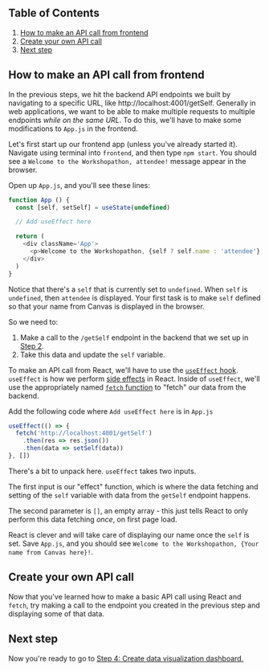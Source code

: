 ## Table of Contents
1. [How to make an API call from frontend](#how-to-make-an-api-call-from-frontend)
1. [Create your own API call](#create-your-own-api-call)
1. [Next step](#next-step)

## How to make an API call from frontend
In the previous steps, we hit the backend API endpoints we built by navigating to a specific URL, like http://localhost:4001/getSelf. Generally in web applications, we want to be able to make multiple requests to multiple endpoints _while on the same URL_. To do this, we'll have to make some modifications to `App.js` in the frontend.

Let's first start up our frontend app (unless you've already started it). Navigate using terminal into `frontend`, and then type `npm start`. You should see a `Welcome to the Workshopathon, attendee!` message appear in the browser.

Open up `App.js`, and you'll see these lines:

```js
function App () {
  const [self, setSelf] = useState(undefined)

  // Add useEffect here

  return (
    <div className='App'>
      <p>Welcome to the Workshopathon, {self ? self.name : 'attendee'}!</p>
    </div>
  )
}
```

Notice that there's a `self` that is currently set to `undefined`. When `self` is `undefined`, then `attendee` is displayed. Your first task is to make `self` defined so that your name from Canvas is displayed in the browser.

So we need to:

1. Make a call to the `/getSelf` endpoint in the backend that we set up in [Step 2](2-API-Endpoints.md).
1. Take this data and update the `self` variable.

To make an API call from React, we'll have to use the [`useEffect` hook](https://reactjs.org/docs/hooks-effect.html). `useEffect` is how we perform [side effects](https://en.wikipedia.org/wiki/Side_effect_(computer_science)) in React. Inside of `useEffect`, we'll use the appropriately named [`fetch` function](https://developer.mozilla.org/en-US/docs/Web/API/Fetch_API) to "fetch" our data from the backend.

Add the following code where `Add useEffect here` is in `App.js`
```js
useEffect(() => {
  fetch('http://localhost:4001/getSelf')
    .then(res => res.json())
    .then(data => setSelf(data))
}, [])
```
There's a bit to unpack here. `useEffect` takes two inputs.

The first input is our "effect" function, which is where the data fetching and setting of the `self` variable with data from the `getSelf` endpoint happens.

The second parameter is `[]`, an empty array - this just tells React to only perform this data fetching _once_, on first page load.

React is clever and will take care of displaying our name once the `self` is set. Save `App.js`, and you should see `Welcome to the Workshopathon, {Your name from Canvas here}!`.

## Create your own API call
Now that you've learned how to make a basic API call using React and `fetch`, try making a call to the endpoint you created in the previous step and displaying some of that data.

## Next step
Now you're ready to go to [Step 4: Create data visualization dashboard.](4-Create-Data-Viz-Dashboard.md)
